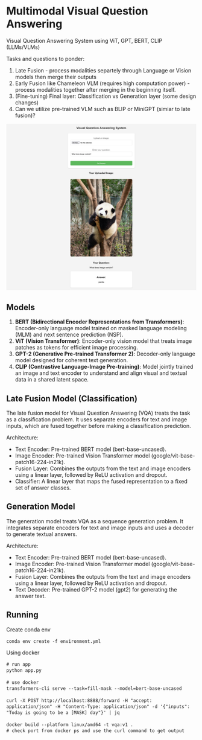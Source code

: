 # Multimodal Visual Question Answering

Visual Question Answering System using ViT, GPT, BERT, CLIP (LLMs/VLMs)

Tasks and questions to ponder:
1. Late Fusion - process modalities separtely through Language or Vision models then merge their outputs
2. Early Fusion like Chameleon VLM (requires high computation power) - process modalities together after merging in the beginning itself.
3. (Fine-tuning) Final layer: Classification vs Generation layer (some design changes)
4. Can we utilize pre-trained VLM such as BLIP or MiniGPT (simiar to late fusion)?

![VQA page](./vqa_page.png)

## Models 

1. **BERT (Bidirectional Encoder Representations from Transformers)**: Encoder-only language model trained on masked language modeling (MLM) and next sentence prediction (NSP).
2. **ViT (Vision Transformer)**: Encoder-only vision model that treats image patches as tokens for efficient image processing.
3. **GPT-2 (Generative Pre-trained Transformer 2)**: Decoder-only language model designed for coherent text generation.
4. **CLIP (Contrastive Language-Image Pre-training)**: Model jointly trained an image and text encoder to understand and align visual and textual data in a shared latent space.

## Late Fusion Model (Classification)

The late fusion model for Visual Question Answering (VQA) treats the task as a classification problem. It uses separate encoders for text and image inputs, which are fused together before making a classification prediction.

Architecture:

* Text Encoder: Pre-trained BERT model (bert-base-uncased).
* Image Encoder: Pre-trained Vision Transformer model (google/vit-base-patch16-224-in21k).
* Fusion Layer: Combines the outputs from the text and image encoders using a linear layer, followed by ReLU activation and dropout.
* Classifier: A linear layer that maps the fused representation to a fixed set of answer classes.


## Generation Model

The generation model treats VQA as a sequence generation problem. It integrates separate encoders for text and image inputs and uses a decoder to generate textual answers.

Architecture:

* Text Encoder: Pre-trained BERT model (bert-base-uncased).
* Image Encoder: Pre-trained Vision Transformer model (google/vit-base-patch16-224-in21k).
* Fusion Layer: Combines the outputs from the text and image encoders using a linear layer, followed by ReLU activation and dropout.
* Text Decoder: Pre-trained GPT-2 model (gpt2) for generating the answer text.

## Running

Create conda env

```
conda env create -f environment.yml
```


Using docker

```
# run app
python app.py

# use docker
transformers-cli serve --task=fill-mask --model=bert-base-uncased

curl -X POST http://localhost:8888/forward -H "accept: application/json" -H "Content-Type: application/json" -d '{"inputs": "Today is going to be a [MASK] day"}' | jq

docker build --platform linux/amd64 -t vqa:v1 .
# check port from docker ps and use the curl command to get output
```